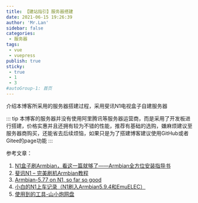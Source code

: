 ```yaml
---
title: 【建站指引】服务器搭建
date: 2021-06-15 19:26:39
author: 'Mr.Lan'
sidebar: false
categories: 
 - 服务器
tags: 
 - vue
 - vuepress
publish: true
sticky:
 - true
 - 1
 - 3
#autoGroup-1: 首页
---
```

介绍本博客所采用的服务器搭建过程，采用斐讯N1电视盒子自建服务器

<!-- more -->
::: tip
本博客的服务器并没有使用阿里腾讯等服务器运营商，而是采用了开发板进行搭建，价格实惠并且还拥有较为不错的性能，推荐有基础的选购，嫌麻烦建议至服务器商购买，还能省去后续烦恼，如果只是为了搭建博客建议使用GitHub或者Gitee的page功能
:::

参考文章：
1. [N1盒子刷Armbian，看这一篇就够了——Armbian全方位安装指导书](https://post.smzdm.com/p/alpwnxmp/)
2. [斐讯N1 – 完美刷机Armbian教程](https://yuerblog.cc/2019/10/23/%E6%96%90%E8%AE%AFn1-%E5%AE%8C%E7%BE%8E%E5%88%B7%E6%9C%BAarmbian%E6%95%99%E7%A8%8B/)
3. [Armbian-5.77 on N1, so far so good](https://www.right.com.cn/forum/thread-510423-1-1.html)
4. [小白的N1上车记录（N1刷入Armbian5.9.4和EmuELEC）](https://post.smzdm.com/p/aqnl5kz2/)
5. [使用到的工具-山小炮网盘](https://disk.sbsb.fun/)
